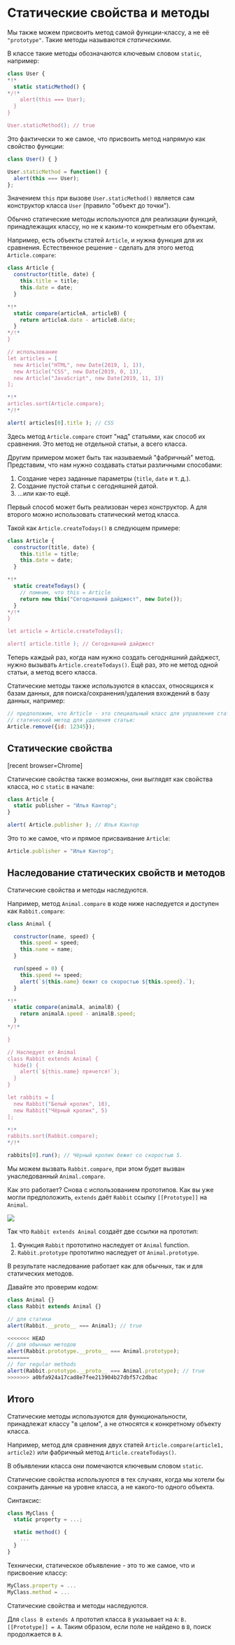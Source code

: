 
# Статические свойства и методы

Мы также можем присвоить метод самой функции-классу, а не её `"prototype"`. Такие методы называются *статическими*.

В классе такие методы обозначаются ключевым словом `static`, например:

```js run
class User {
*!*
  static staticMethod() {
*/!*
    alert(this === User);
  }
}

User.staticMethod(); // true
```

Это фактически то же самое, что присвоить метод напрямую как свойство функции:

```js
class User() { }

User.staticMethod = function() {
  alert(this === User);
};
```

Значением `this` при вызове `User.staticMethod()` является сам конструктор класса `User` (правило "объект до точки").

Обычно статические методы используются для реализации функций, принадлежащих классу, но не к каким-то конкретным его объектам.

Например, есть объекты статей `Article`, и нужна функция для их сравнения. Естественное решение - сделать для этого метод `Article.compare`:

```js run
class Article {
  constructor(title, date) {
    this.title = title;
    this.date = date;
  }

*!*
  static compare(articleA, articleB) {
    return articleA.date - articleB.date;
  }
*/!*
}

// использование
let articles = [
  new Article("HTML", new Date(2019, 1, 1)),
  new Article("CSS", new Date(2019, 0, 1)),
  new Article("JavaScript", new Date(2019, 11, 1))
];

*!*
articles.sort(Article.compare);
*/!*

alert( articles[0].title ); // CSS
```

Здесь метод `Article.compare` стоит "над" статьями, как способ их сравнения. Это метод не отдельной статьи, а всего класса.

Другим примером может быть так называемый "фабричный" метод. Представим, что нам нужно создавать статьи различными способами:

1. Создание через заданные параметры (`title`, `date` и т. д.).
2. Создание пустой статьи с сегодняшней датой.
3. ...или как-то ещё.

Первый способ может быть реализован через конструктор. А для второго можно использовать статический метод класса.

Такой как `Article.createTodays()` в следующем примере:

```js run
class Article {
  constructor(title, date) {
    this.title = title;
    this.date = date;
  }

*!*
  static createTodays() {
    // помним, что this = Article
    return new this("Сегодняшний дайджест", new Date());
  }
*/!*
}

let article = Article.createTodays();

alert( article.title ); // Сегодняшний дайджест
```

Теперь каждый раз, когда нам нужно создать сегодняшний дайджест, нужно вызывать `Article.createTodays()`. Ещё раз, это не метод одной статьи, а метод всего класса.

Статические методы также используются в классах, относящихся к базам данных, для поиска/сохранения/удаления вхождений в базу данных, например:

```js
// предположим, что Article - это специальный класс для управления статьями
// статический метод для удаления статьи:
Article.remove({id: 12345});
```

## Статические свойства

[recent browser=Chrome]

Статические свойства также возможны, они выглядят как свойства класса, но с `static` в начале:

```js run
class Article {
  static publisher = "Илья Кантор";
}

alert( Article.publisher ); // Илья Кантор
```

Это то же самое, что и прямое присваивание `Article`:

```js
Article.publisher = "Илья Кантор";
```

## Наследование статических свойств и методов

Статические свойства и методы наследуются.

Например, метод `Animal.compare` в коде ниже наследуется и доступен как `Rabbit.compare`:

```js run
class Animal {

  constructor(name, speed) {
    this.speed = speed;
    this.name = name;
  }

  run(speed = 0) {
    this.speed += speed;
    alert(`${this.name} бежит со скоростью ${this.speed}.`);
  }

*!*
  static compare(animalA, animalB) {
    return animalA.speed - animalB.speed;
  }
*/!*

}

// Наследует от Animal
class Rabbit extends Animal {
  hide() {
    alert(`${this.name} прячется!`);
  }
}

let rabbits = [
  new Rabbit("Белый кролик", 10),
  new Rabbit("Чёрный кролик", 5)
];

*!*
rabbits.sort(Rabbit.compare);
*/!*

rabbits[0].run(); // Чёрный кролик бежит со скоростью 5.
```

Мы можем вызвать `Rabbit.compare`, при этом будет вызван унаследованный `Animal.compare`.

Как это работает? Снова с использованием прототипов. Как вы уже могли предположить, `extends` даёт `Rabbit` ссылку `[[Prototype]]` на `Animal`.

![](animal-rabbit-static.svg)

Так что `Rabbit extends Animal` создаёт две ссылки на прототип:

1. Функция `Rabbit` прототипно наследует от `Animal` function.
2. `Rabbit.prototype` прототипно наследует от `Animal.prototype`.

В результате наследование работает как для обычных, так и для статических методов.

Давайте это проверим кодом:

```js run
class Animal {}
class Rabbit extends Animal {}

// для статики
alert(Rabbit.__proto__ === Animal); // true

<<<<<<< HEAD
// для обычных методов
alert(Rabbit.prototype.__proto__ === Animal.prototype);
=======
// for regular methods
alert(Rabbit.prototype.__proto__ === Animal.prototype); // true
>>>>>>> a0bfa924a17cad8e7fee213904b27dbf57c2dbac
```

## Итого

Статические методы используются для функциональности, принадлежат классу "в целом", а не относятся к конкретному объекту класса.

Например, метод для сравнения двух статей `Article.compare(article1, article2)` или фабричный метод `Article.createTodays()`.

В объявлении класса они помечаются ключевым словом `static`.

Статические свойства используются в тех случаях, когда мы хотели бы сохранить данные на уровне класса, а не какого-то одного объекта.

Синтаксис:

```js
class MyClass {
  static property = ...;

  static method() {
    ...
  }
}
```

Технически, статическое объявление - это то же самое, что и присвоение классу:

```js
MyClass.property = ...
MyClass.method = ...
```

Статические свойства и методы наследуются.

Для `class B extends A` прототип класса `B` указывает на `A`: `B.[[Prototype]] = A`. Таким образом, если поле не найдено в `B`, поиск продолжается в `A`.
